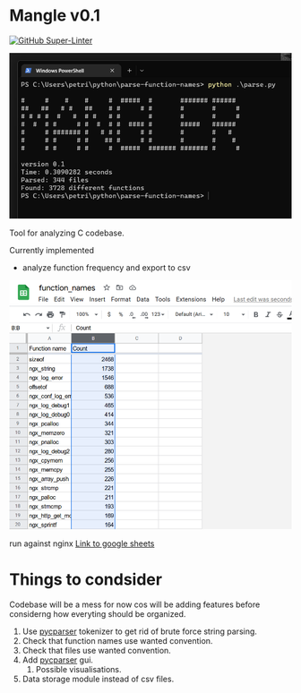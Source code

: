 # Mangle v0.1
[![GitHub Super-Linter](https://github.com/oasdflkjo/mangle/workflows/Lint%20Code%20Base/badge.svg)](https://github.com/marketplace/actions/super-linter)

![image](pics/screenshot2.png)

Tool for analyzing C codebase.

Currently implemented
- analyze function frequency and export to csv

<!---image --->
![image](pics/screenshot.png)

run against nginx [Link to google sheets](https://docs.google.com/spreadsheets/d/1crQyoxLpZhjzFrsiogF74hqWBomWeefxM4VVichnnK4/edit?usp=sharing)


# Things to condsider

Codebase will be a mess for now cos will be adding features before considerng how everyting should be organized.


1. Use [pycparser](https://pypi.org/project/pycparser/) tokenizer to get rid of brute force string parsing.
1. Check that function names use wanted convention.
1. Check that files use wanted convention.
1. Add [pycparser](https://docs.python.org/3/howto/curses.html) gui.
    1. Possible visualisations.
1. Data storage module instead of csv files.
